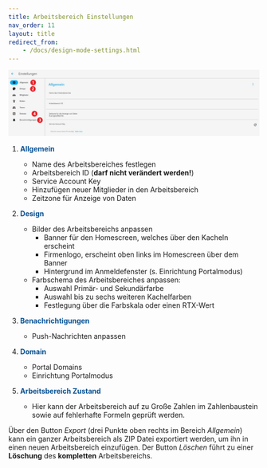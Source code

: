 ```yaml
---
title: Arbeitsbereich Einstellungen
nav_order: 11
layout: title
redirect_from:
    - /docs/design-mode-settings.html
---
```


![homeSettings](\assets\design-mode-setting\homeSettings.png 'home settings')

1. <span style="color:#0b5394">**Allgemein**</span>

    - Name des Arbeitsbereiches festlegen
    - Arbeitsbereich ID (**darf nicht verändert werden!**)
    - Service Account Key
    - Hinzufügen neuer Mitglieder in den Arbeitsbereich
    - Zeitzone für Anzeige von Daten

2. <span style="color:#0b5394">**Design**</span>
    - Bilder des Arbeitsbereichs anpassen
        - Banner für den Homescreen, welches über den Kacheln erscheint
        - Firmenlogo, erscheint oben links im Homescreen über dem Banner
        - Hintergrund im Anmeldefenster (s. Einrichtung Portalmodus)
    - Farbschema des Arbeitsbereiches anpassen:
        - Auswahl Primär- und Sekundärfarbe
        - Auswahl bis zu sechs weiteren Kachelfarben
        - Festlegung über die Farbskala oder einen RTX-Wert
3. <span style="color:#0b5394">**Benachrichtigungen**</span>

    - Push-Nachrichten anpassen

4. <span style="color:#0b5394">**Domain**</span>
    - Portal Domains
    - Einrichtung Portalmodus
5. <span style="color:#0b5394">**Arbeitsbereich Zustand**</span>
    - Hier kann der Arbeitsbereich auf zu Große Zahlen im Zahlenbaustein sowie auf fehlerhafte Formeln geprüft werden.

Über den Button _Export_ (drei Punkte oben rechts im Bereich _Allgemein_)
kann ein ganzer Arbeitsbereich als ZIP Datei exportiert werden, um ihn in
einen neuen Arbeitsbereich einzufügen. Der Button _Löschen_ führt zu einer **Löschung** des **kompletten** Arbeitsbereichs.
